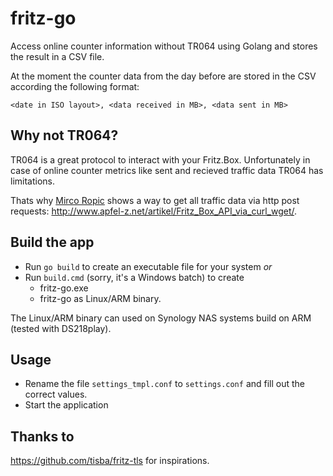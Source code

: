 # fritz-go

Access online counter information without TR064 using Golang and stores the result in a CSV file.

At the moment the counter data from the day before are stored in the CSV according the following format:

``
<date in ISO layout>, <data received in MB>, <data sent in MB>
``

## Why not TR064?
TR064 is a great protocol to interact with your Fritz.Box. Unfortunately in case of online counter metrics like sent and recieved traffic data TR064 has limitations.

Thats why [Mirco Ropic](http://www.apfel-z.net/spezial/kontakt/) shows a way to get all traffic data via http post requests: http://www.apfel-z.net/artikel/Fritz_Box_API_via_curl_wget/. 

## Build the app

* Run ``go build`` to create an executable file for your system _or_
* Run ``build.cmd`` (sorry, it's a Windows batch) to create 
  * fritz-go.exe
  * fritz-go as Linux/ARM binary.
  
The Linux/ARM binary can used on Synology NAS systems build on ARM (tested with DS218play).

## Usage

* Rename the file `settings_tmpl.conf` to `settings.conf` and fill out the correct values.
* Start the application 

## Thanks to

https://github.com/tisba/fritz-tls for inspirations.